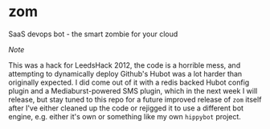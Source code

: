 zom
===

SaaS devops bot - the smart zombie for your cloud


*Note*

This was a hack for LeedsHack 2012, the code is a horrible mess, and attempting to dynamically deploy Github's Hubot was a lot harder than originally expected.
I did come out of it with a redis backed Hubot config plugin and a Mediaburst-powered SMS plugin, which in the next week I will release, but stay tuned to this repo for a future improved release of `zom` itself after I've either cleaned up the code or rejigged it to use a different bot engine, e.g. either it's own or something like my own `hippybot` project.